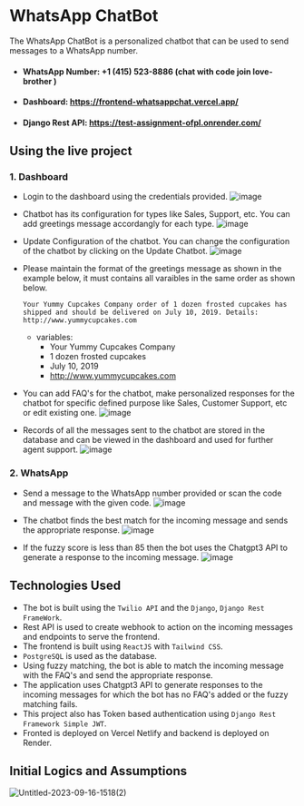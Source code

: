 

# WhatsApp ChatBot
The WhatsApp ChatBot is a personalized chatbot that can be used to send messages to a WhatsApp number. 

- #### **WhatsApp Number:** +1 (415) 523-8886 (chat with code join love-brother )
- #### **Dashboard:** https://frontend-whatsappchat.vercel.app/
- #### **Django Rest API:** https://test-assignment-ofpl.onrender.com/


## Using the live project
### 1. Dashboard
- Login to the dashboard using the credentials provided.
![image](https://github.com/abhi9122/test_assignment/assets/75219190/9940464e-fdfe-43bd-ac36-83d5b124ccd6)


- Chatbot has its configuration for types like Sales, Support, etc. You can add greetings message accordangly for each type.
![image](https://github.com/abhi9122/test_assignment/assets/75219190/d6b7be7d-87b2-41b8-834d-6d22819999c4)
- Update Configuration of the chatbot. You can change the configuration of the chatbot by clicking on the Update Chatbot.
  ![image](https://github.com/abhi9122/test_assignment/assets/75219190/d4afc195-1309-4120-aa59-43c1afeb497e)
  
- Please maintain the format of the greetings message as shown in the example below, it must contains all varaibles in the same order as shown below.
    ```
    Your Yummy Cupcakes Company order of 1 dozen frosted cupcakes has shipped and should be delivered on July 10, 2019. Details: http://www.yummycupcakes.com
    ```
    - variables: 
        - Your Yummy Cupcakes Company
        - 1 dozen frosted cupcakes
        - July 10, 2019
        - http://www.yummycupcakes.com

- You can add FAQ's for the chatbot, make personalized responses for the chatbot for specific defined purpose like Sales, Customer Support, etc or edit existing one.
![image](https://github.com/abhi9122/test_assignment/assets/75219190/79bdebdf-77b4-4824-afcc-1d74436dac77)


- Records of all the messages sent to the chatbot are stored in the database and can be viewed in the dashboard and used for further agent support.
![image](https://github.com/abhi9122/test_assignment/assets/75219190/02bf60e7-56db-499b-b693-0020fe844bb7)


### 2. WhatsApp
- Send a message to the WhatsApp number provided or scan the code and message with the given code.
![image](https://github.com/abhi9122/test_assignment/assets/75219190/5bd9978e-5e72-42dd-95a9-993be13b8b89)

- The chatbot finds the best match for the incoming message and sends the appropriate response.
  ![image](https://github.com/abhi9122/test_assignment/assets/75219190/4786f8d2-495f-4ec6-96bb-71b3c8c0eecf)

- If the fuzzy score is less than 85 then the bot uses the Chatgpt3 API to generate a response to the incoming message.
![image](https://github.com/abhi9122/test_assignment/assets/75219190/dac99100-3139-49ed-b21a-ee0bd40945af)




<!-- Tech -->
## Technologies Used
- The bot is built using the `Twilio API` and the `Django`, `Django Rest FrameWork`.
- Rest API is used to create webhook to action on the incoming messages and endpoints to serve the frontend.
- The frontend is built using `ReactJS` with `Tailwind CSS`.
- `PostgreSQL` is used as the database.
- Using fuzzy matching, the bot is able to match the incoming message with the FAQ's and send the appropriate response.
- The application uses Chatgpt3 API to generate responses to the incoming messages for which the bot has no FAQ's added or the fuzzy matching fails.
- This project also has Token based authentication using `Django Rest Framework Simple JWT`.
- Fronted is deployed on Vercel Netlify and backend is deployed on Render.



## Initial Logics and Assumptions

![Untitled-2023-09-16-1518(2)](https://github.com/abhi9122/test_assignment/assets/75219190/eef47fc7-b1ac-42f9-97ed-37af48680fd7)

